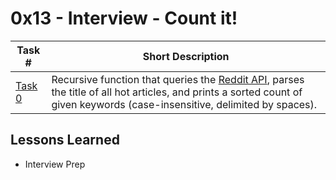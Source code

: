  # 0x13 - Interview - Count it!
Task # | Short Description
-------|------------
[Task 0](0-count.py) | Recursive function that queries the [Reddit API](https://www.reddit.com/dev/api/), parses the title of all hot articles, and prints a sorted count of given keywords (case-insensitive, delimited by spaces).

 ## Lessons Learned
* Interview Prep
